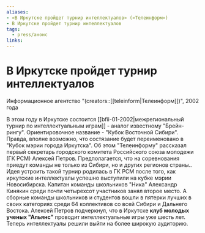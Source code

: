 ```yaml
---
aliases: 
- «В Иркутске пройдет турнир интеллектуалов» («Телеинформ»)
- В Иркутске пройдет турнир интеллектуалов
tags: 
  - press/анонс
links:
---
```

# В Иркутске пройдет турнир интеллектуалов

Информационное агентство "(creators::[[teleinform|Телеинформ]])", 2002 года

В этом году в Иркутске состоится [[bfii-01-2002|межрегиональный турнир по интеллектуальным играм]] - аналог известному "Брейн-рингу". Ориентировочное название - "Кубок Восточной Сибири". Правда, вполне возможно, что состязание будет переименовано в "Кубок мэрии города Иркутска". Об этом "Телеинформу" рассказал первый секретарь городского комитета Российского союза молодежи (ГК РСМ) Алексей Петров. Предполагается, что на соревнования приедут команды не только из Сибири, но и других регионов страны.. Идея устроить такой турнир родилась в ГК РСМ после того, как иркутские интеллектуалы успешно выступили на кубке мэрии Новосибирска. Капитан команды школьников "Ника" Александр Кинякин среди почти четырехсот участников занял второе место. А сборные команды школьников и студентов вошли в пятерки лучших в своих категориях среди 64 коллективов со всей Сибири и Дальнего Востока. Алексей Петров подчеркнул, что в Иркутске **клуб молодых ученых "Альянс"** проводит интеллектуальные игры уже шесть лет. Теперь интеллектуалы решили выйти на более широкую аудиторию.